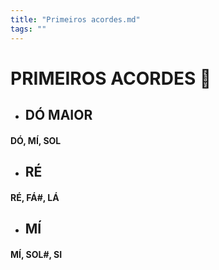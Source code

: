 ```yaml
---
title: "Primeiros acordes.md"
tags: ""
---
```


# PRIMEIROS ACORDES 🎵


- ## DÓ MAIOR

#### DÓ, MÍ, SOL

- ## RÉ

#### RÉ, FÁ#, LÁ

- ## MÍ

#### MÍ, SOL#, SI
